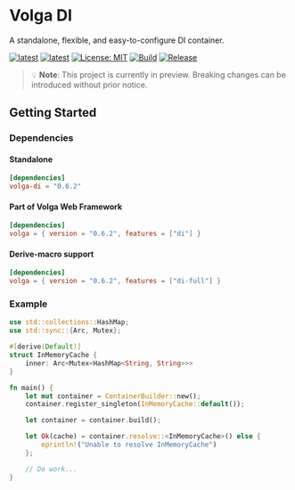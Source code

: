 # Volga DI
A standalone, flexible, and easy-to-configure DI container.

[![latest](https://img.shields.io/badge/latest-0.6.2-blue)](https://crates.io/crates/volga)
[![latest](https://img.shields.io/badge/rustc-1.80+-964B00)](https://crates.io/crates/volga)
[![License: MIT](https://img.shields.io/badge/License-MIT-violet.svg)](https://github.com/RomanEmreis/volga/blob/main/LICENSE)
[![Build](https://github.com/RomanEmreis/volga/actions/workflows/rust.yml/badge.svg)](https://github.com/RomanEmreis/volga/actions/workflows/rust.yml)
[![Release](https://github.com/RomanEmreis/volga/actions/workflows/release.yml/badge.svg)](https://github.com/RomanEmreis/volga/actions/workflows/release.yml)

> 💡 **Note**: This project is currently in preview. Breaking changes can be introduced without prior notice.

## Getting Started
### Dependencies
#### Standalone
```toml
[dependencies]
volga-di = "0.6.2"
```
#### Part of Volga Web Framework
```toml
[dependencies]
volga = { version = "0.6.2", features = ["di"] }
```
#### Derive-macro support
```toml
[dependencies]
volga = { version = "0.6.2", features = ["di-full"] }
```

### Example
```rust
use std::collections::HashMap;
use std::sync::{Arc, Mutex};

#[derive(Default)]
struct InMemoryCache {
    inner: Arc<Mutex<HashMap<String, String>>>
}

fn main() {
    let mut container = ContainerBuilder::new();
    container.register_singleton(InMemoryCache::default());

    let container = container.build();

    let Ok(cache) = container.resolve::<InMemoryCache>() else { 
        eprintln!("Unable to resolve InMemoryCache")
    };

    // Do work...
}
```

